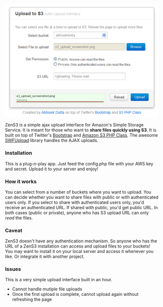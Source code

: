 ![Screenshot](s3_upload_screenshot.png)

ZenS3 is a simple ajax upload interface for Amazon's Simple Storage Service. It is meant for those who want to **share files quickly using S3**. It is built on top of Twitter's [Bootstrap](https://github.com/twitter/bootstrap) and [Amazon S3 PHP Class](https://github.com/tpyo/amazon-s3-php-class). The awesome [SWFUpload](http://swfupload.org) library handles the AJAX uploads.
### Installation
This is a plug-n-play app. Just feed the config.php file with your AWS key and secret. Upload it to your server and enjoy!
### How it works
You can select from a number of buckets where you want to upload. You can decide whether you want to share files with public or with authenticated users only. If you select to share with authenticated users only, you'd receive an authenticated URL. If shared with public, you'd get public URL. In both cases (public or private), anyone who has S3 upload URL can only _read_ the files.
### Caveat
ZenS3 doesn't have any authentication mechanism. So anyone who has the URL of a ZenS3 installation can access and upload files to your buckets! You may want to install it on your local server and access it whenever you like. Or integrate it with another project.
### Issues
This is a very simple upload interface built in an hour.

-    Cannot handle mutiple file uploads
-    Once the first upload is complete, cannot upload again without refreshing the page